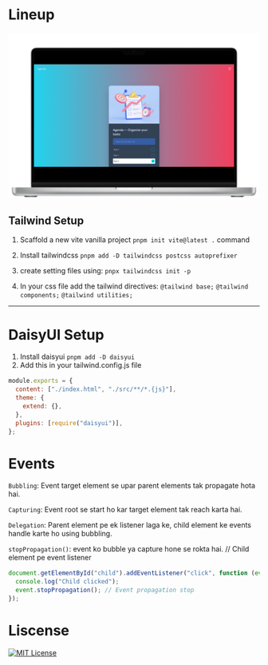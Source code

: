 # Lineup

![mockup](mockup.png)

## Tailwind Setup

1. Scaffold a new vite vanilla project `pnpm init vite@latest .` command
2. Install tailwindcss
   `pnpm add -D tailwindcss postcss autoprefixer`

3. create setting files
   using: `pnpx tailwindcss init -p`

4. In your css file add the tailwind directives:
   `@tailwind base;` `@tailwind components;` `@tailwind utilities;`

---

# DaisyUI Setup

1. Install daisyui
   `pnpm add -D daisyui`
2. Add this in your tailwind.config.js file

```js
module.exports = {
  content: ["./index.html", "./src/**/*.{js}"],
  theme: {
    extend: {},
  },
  plugins: [require("daisyui")],
};
```

# Events

`Bubbling`: Event target element se upar parent elements tak propagate hota hai.

`Capturing`: Event root se start ho kar target element tak reach karta hai.

`Delegation`: Parent element pe ek listener laga ke, child element ke events handle karte ho using bubbling.

`stopPropagation()`: event ko bubble ya capture hone se rokta hai.
// Child element pe event listener

```js
document.getElementById("child").addEventListener("click", function (event) {
  console.log("Child clicked");
  event.stopPropagation(); // Event propagation stop
});
```

# Liscense

[![MIT License](https://img.shields.io/badge/License-MIT-green.svg)](https://raw.githubusercontent.com/PatellAbhishekk/Agenda/refs/heads/main/LICENSE)

